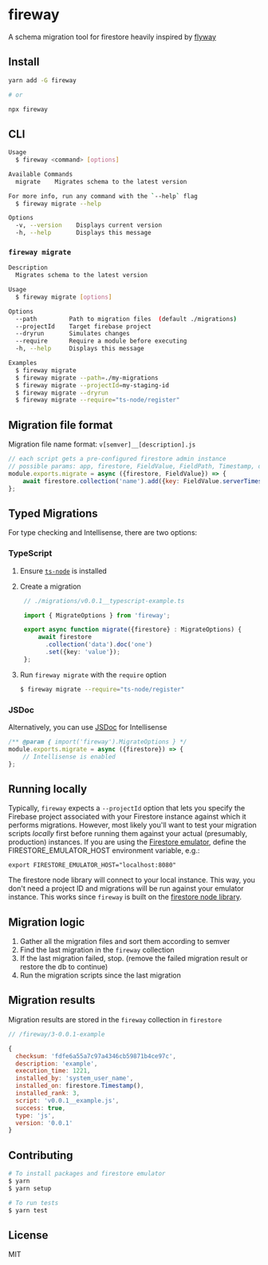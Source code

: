 # fireway
A schema migration tool for firestore heavily inspired by [flyway](https://flywaydb.org/)

## Install

```bash
yarn add -G fireway

# or 

npx fireway
```

## CLI

```bash
Usage
  $ fireway <command> [options]

Available Commands
  migrate    Migrates schema to the latest version

For more info, run any command with the `--help` flag
  $ fireway migrate --help

Options
  -v, --version    Displays current version
  -h, --help       Displays this message
```

### `fireway migrate`
```bash
Description
  Migrates schema to the latest version

Usage
  $ fireway migrate [options]

Options
  --path         Path to migration files  (default ./migrations)
  --projectId    Target firebase project
  --dryrun       Simulates changes
  --require      Require a module before executing
  -h, --help     Displays this message

Examples
  $ fireway migrate
  $ fireway migrate --path=./my-migrations
  $ fireway migrate --projectId=my-staging-id
  $ fireway migrate --dryrun
  $ fireway migrate --require="ts-node/register"
```

## Migration file format

Migration file name format: `v[semver]__[description].js`

```js
// each script gets a pre-configured firestore admin instance
// possible params: app, firestore, FieldValue, FieldPath, Timestamp, dryrun
module.exports.migrate = async ({firestore, FieldValue}) => {
    await firestore.collection('name').add({key: FieldValue.serverTimestamp()});
};
```

## Typed Migrations

For type checking and Intellisense, there are two options:

### TypeScript

1. Ensure [`ts-node`](https://www.npmjs.com/package/ts-node) is installed
2. Create a migration

   ```ts
    // ./migrations/v0.0.1__typescript-example.ts

    import { MigrateOptions } from 'fireway';

    export async function migrate({firestore} : MigrateOptions) {
        await firestore
          .collection('data').doc('one')
          .set({key: 'value'});
    };
   ```
3. Run `fireway migrate` with the `require` option

   ```sh
   $ fireway migrate --require="ts-node/register"
   ```

### JSDoc

Alternatively, you can use [JSDoc](https://jsdoc.app/) for Intellisense

```js
/** @param { import('fireway').MigrateOptions } */
module.exports.migrate = async ({firestore}) => {
    // Intellisense is enabled
};
```

## Running locally

Typically, `fireway` expects a `--projectId` option that lets you specify the Firebase project associated with your Firestore instance against which it performs migrations. 
However, most likely you'll want to test your migration scripts _locally_ first before running them against your actual (presumably, production) instances. 
If you are using the [Firestore emulator](https://firebase.google.com/docs/emulator-suite/connect_firestore), define the FIRESTORE_EMULATOR_HOST environment variable, e.g.:

`export FIRESTORE_EMULATOR_HOST="localhost:8080"`

The firestore node library will connect to your local instance. This way, you don't need a project ID and migrations will be run against your emulator instance. This works since `fireway` is built on the [firestore node library](https://www.npmjs.com/package/@google-cloud/firestore). 

## Migration logic

1. Gather all the migration files and sort them according to semver
2. Find the last migration in the `fireway` collection
3. If the last migration failed, stop. (remove the failed migration result or restore the db to continue)
4. Run the migration scripts since the last migration

## Migration results

Migration results are stored in the `fireway` collection in `firestore`

```js
// /fireway/3-0.0.1-example

{
  checksum: 'fdfe6a55a7c97a4346cb59871b4ce97c',
  description: 'example',
  execution_time: 1221,
  installed_by: 'system_user_name',
  installed_on: firestore.Timestamp(),
  installed_rank: 3,
  script: 'v0.0.1__example.js',
  success: true,
  type: 'js',
  version: '0.0.1'
}
```

## Contributing

```bash
# To install packages and firestore emulator
$ yarn
$ yarn setup

# To run tests
$ yarn test
```

## License

MIT
